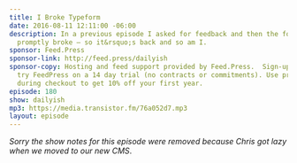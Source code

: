 ```yaml
---
title: I Broke Typeform
date: 2016-08-11 12:11:00 -06:00
description: In a previous episode I asked for feedback and then the form I was using
  promptly broke — so it&rsquo;s back and so am I.
sponsor: Feed.Press
sponsor-link: http://feed.press/dailyish
sponsor-copy: Hosting and feed support provided by Feed.Press.  Sign-up today and
  try FeedPress on a 14 day trial (no contracts or commitments). Use promo code "dailyish"
  during checkout to get 10% off your first year.
episode: 180
show: dailyish
mp3: https://media.transistor.fm/76a052d7.mp3
layout: episode
---
```


<em>Sorry the show notes for this episode were removed because Chris got lazy when we moved to our new CMS</em>.
